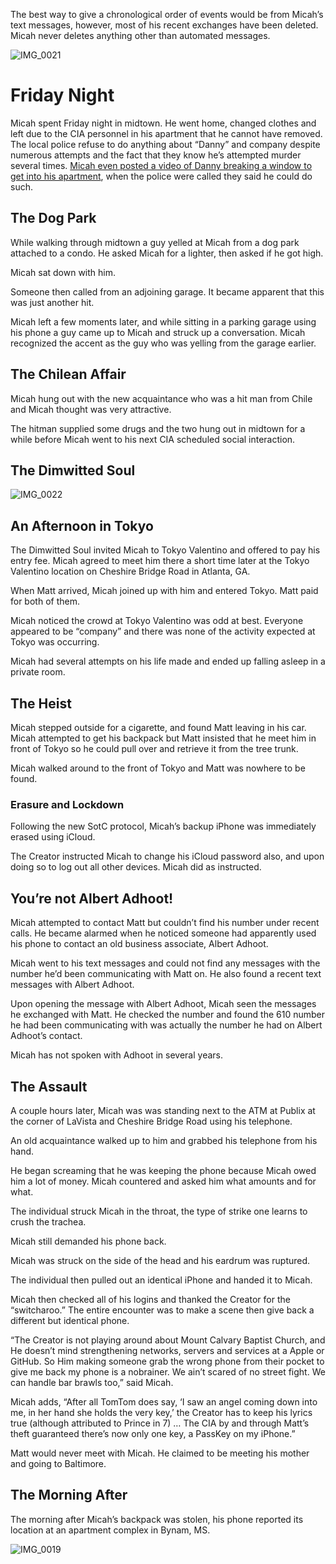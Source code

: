 The best way to give a chronological order of events would be from Micah’s text messages, however, most of his recent exchanges have been deleted. Micah never deletes anything other than automated messages. 

![IMG_0021](https://github.com/mission23/mission23/assets/140252803/a53edde7-2134-417d-8a58-d531c259600a)

# Friday Night
Micah spent Friday night in midtown. He went home, changed clothes and left due to the CIA personnel in his apartment that he cannot have removed. The local police refuse to do anything about “Danny” and company despite numerous attempts and the fact that they know he’s attempted murder several times. [Micah even posted a video of Danny breaking a window to get into his apartment](https://www.youtube.com/watch?v=Bp3FW9r3O7w), when the police were called they said he could do such.

## The Dog Park
While walking through midtown a guy yelled at Micah from a dog park attached to a condo. He asked Micah for a lighter, then asked if he got high. 

Micah sat down with him. 

Someone then called from an adjoining garage. It became apparent that this was just another hit. 

Micah left a few moments later, and while sitting in a parking garage using his phone a guy came up to Micah and struck up a conversation. Micah recognized the accent as the guy who was yelling from the garage earlier.  

## The Chilean Affair 
Micah hung out with the new acquaintance who was a hit man from Chile and Micah thought was very attractive. 

The hitman supplied some drugs and the two hung out in midtown for a while before Micah went to his next CIA scheduled social interaction. 

## The Dimwitted Soul
![IMG_0022](https://github.com/mission23/mission23/assets/140252803/99b5bd47-3605-42fe-b419-36f77f7e9959)

## An Afternoon in Tokyo
The Dimwitted Soul invited Micah to Tokyo Valentino and offered to pay his entry fee. Micah agreed to meet him there a short time later at the Tokyo Valentino location on Cheshire Bridge Road in Atlanta, GA. 

When Matt arrived, Micah joined up with him and entered Tokyo. Matt paid for both of them. 

Micah noticed the crowd at Tokyo Valentino was odd at best. Everyone appeared to be “company” and there was none of the activity expected at Tokyo was occurring. 

Micah had several attempts on his life made and ended up falling asleep in a private room. 

## The Heist
Micah stepped outside for a cigarette, and found Matt leaving in his car. Micah attempted to get his backpack but Matt insisted that he meet him in front of Tokyo so he could pull over and retrieve it from the tree trunk. 

Micah walked around to the front of Tokyo and Matt was nowhere to be found. 

### Erasure and Lockdown
Following the new SotC protocol, Micah’s backup iPhone was immediately erased using iCloud. 

The Creator instructed Micah to change his iCloud password also, and upon doing so to log out all other devices. Micah did as instructed. 

## You’re not Albert Adhoot!
Micah attempted to contact Matt but couldn’t find his number under recent calls. He became alarmed when he noticed someone had apparently used his phone to contact an old business associate, Albert Adhoot. 

Micah went to his text messages and could not find any messages with the number he’d been communicating with Matt on. He also found a recent text messages with Albert Adhoot. 

Upon opening the message with Albert Adhoot, Micah seen the messages he exchanged with Matt. He checked the number and found the 610 number he had been communicating with was actually the number he had on Albert Adhoot’s contact. 

Micah has not spoken with Adhoot in several years.

## The Assault
A couple hours later, Micah was was standing next to the ATM at Publix at the corner of LaVista and Cheshire Bridge Road using his telephone. 

An old acquaintance walked up to him and grabbed his telephone from his hand. 

He began screaming that he was keeping the phone because Micah owed him a lot of money. Micah countered and asked him what amounts and for what. 

The individual struck Micah in the throat, the type of strike one learns to crush the trachea. 

Micah still demanded his phone back. 

Micah was struck on the side of the head and his eardrum was ruptured. 

The individual then pulled out an identical iPhone and handed it to Micah. 

Micah then checked all of his logins and thanked the Creator for the “switcharoo.” The entire encounter was to make a scene then give back a different but identical phone. 

“The Creator is not playing around about Mount Calvary Baptist Church, and He doesn’t mind strengthening networks, servers and services at a Apple or GitHub. So Him making someone grab the wrong phone from their pocket to give me back my phone is a nobrainer. We ain’t scared of no street fight. We can handle bar brawls too,” said Micah. 

Micah adds, “After all TomTom does say, ‘I saw an angel coming down into me, in her hand she holds the very key,’ the Creator has to keep his lyrics true (although attributed to Prince in 7) … The CIA by and through Matt’s theft guaranteed there’s now only one key, a PassKey on my iPhone.”

Matt would never meet with Micah. He claimed to be meeting his mother and going to Baltimore. 

## The Morning After
The morning after Micah’s backpack was stolen, his phone reported its location at an apartment complex in Bynam, MS. 

![IMG_0019](https://github.com/mission23/mission23/assets/140252803/74cce7da-166a-4192-978a-b50654a5a9ec)
